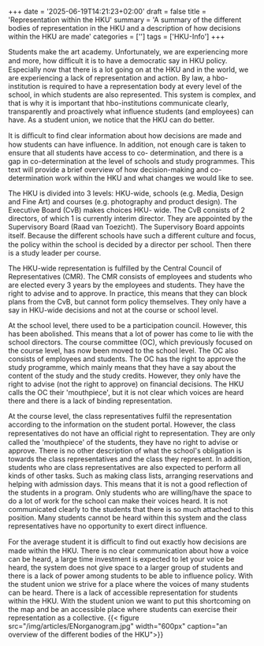 +++
date = '2025-06-19T14:21:23+02:00'
draft = false
title = 'Representation within the HKU'
summary = 'A summary of the different bodies of representation in the HKU and a description of how decisions within the HKU are made'
categories = ['']
tags = ['HKU-Info']
+++

Students make the art academy. Unfortunately, we are experiencing more and more, how diﬃcult
it is to have a democratic say in HKU policy. Especially now that there is a lot going on at the HKU
and in the world, we are experiencing a lack of representation and action. By law, a hbo-institution
is required to have a representation body at every level of the school, in which students are also
represented. This system is complex, and that is why it is important that hbo-institutions
communicate clearly, transparently and proactively what influence students (and employees) can
have. As a student union, we notice that the HKU can do better.

It is diﬃcult to find clear information about how decisions are made and how students can have
influence. In addition, not enough care is taken to ensure that all students have access to co-
determination, and there is a gap in co-determination at the level of schools and study
programmes. This text will provide a brief overview of how decision-making and co-determination
work within the HKU and what changes we would like to see.

The HKU is divided into 3 levels: HKU-wide, schools (e.g. Media, Design and Fine Art) and
courses (e.g. photography and product design). The Executive Board (CvB) makes choices HKU-
wide. The CvB consists of 2 directors, of which 1 is currently interim director. They are appointed
by the Supervisory Board (Raad van Toezicht). The Supervisory Board appoints itself. Because the
diﬀerent schools have such a diﬀerent culture and focus, the policy within the school is decided
by a director per school. Then there is a study leader per course.

The HKU-wide representation is fulfilled by the Central Council of Representatives (CMR). The
CMR consists of employees and students who are elected every 3 years by the employees and
students. They have the right to advise and to approve. In practice, this means that they can
block plans from the CvB, but cannot form policy themselves. They only have a say in HKU-wide
decisions and not at the course or school level.

At the school level, there used to be a participation council. However, this has been abolished.
This means that a lot of power has come to lie with the school directors. The course committee
(OC), which previously focused on the course level, has now been moved to the school level. The
OC also consists of employees and students. The OC has the right to approve the study
programme, which mainly means that they have a say about the content of the study and the
study credits. However, they only have the right to advise (not the right to approve) on financial
decisions. The HKU calls the OC their 'mouthpiece', but it is not clear which voices are heard
there and there is a lack of binding representation.

At the course level, the class representatives fulfil the representation according to the information
on the student portal. However, the class representatives do not have an oﬃcial right to
representation. They are only called the 'mouthpiece' of the students, they have no right to advise
or approve. There is no other description of what the school's obligation is towards the class
representatives and the class they represent. In addition, students who are class representatives
are also expected to perform all kinds of other tasks. Such as making class lists, arranging
reservations and helping with admission days. This means that it is not a good reflection of the
students in a program. Only students who are willing/have the space to do a lot of work for the
school can make their voices heard. It is not communicated clearly to the students that there is so
much attached to this position. Many students cannot be heard within this system and the class
representatives have no opportunity to exert direct influence.

For the average student it is diﬃcult to find out exactly how decisions are made within the HKU.
There is no clear communication about how a voice can be heard, a large time investment is
expected to let your voice be heard, the system does not give space to a larger group of students
and there is a lack of power among students to be able to influence policy.
With the student union we strive for a place where the voices of many students can be heard.
There is a lack of accessible representation for students within the HKU. With the student union
we want to put this shortcoming on the map and be an accessible place where students can
exercise their representation as a collective.
{{< figure src="/img/articles/ENorganogram.jpg" width="600px" caption="an overview of the different bodies of the HKU">}}

